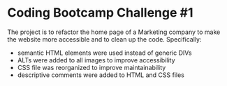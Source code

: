 # Coding Bootcamp Challenge #1

The project is to refactor the home page of a Marketing company to make the website more accessible and to clean up the code. Specifically:

  - semantic HTML elements were used instead of generic DIVs
  - ALTs were added to all images to improve accessibility
  - CSS file was reorganized to improve maintainability
  - descriptive comments were added to HTML and CSS files
